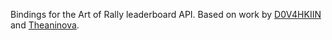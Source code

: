 Bindings for the Art of Rally leaderboard API. Based on work by
[D0V4HKIIN](https://github.com/D0V4HKIIN) and
[Theaninova](https://github.com/Theaninova).
